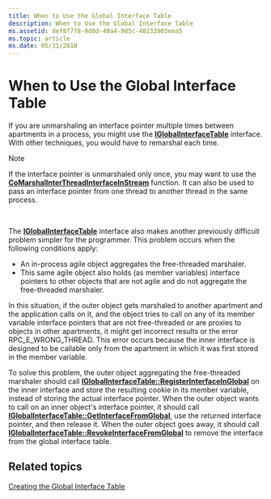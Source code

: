 ```yaml
---
title: When to Use the Global Interface Table
description: When to Use the Global Interface Table
ms.assetid: def8f7f8-9d0d-49a4-9d5c-40233903eea5
ms.topic: article
ms.date: 05/31/2018
---
```


# When to Use the Global Interface Table

If you are unmarshaling an interface pointer multiple times between apartments in a process, you might use the [**IGlobalInterfaceTable**](/windows/desktop/api/ObjIdl/nn-objidl-iglobalinterfacetable) interface. With other techniques, you would have to remarshal each time.

> [!Note]  
> If the interface pointer is unmarshaled only once, you may want to use the [**CoMarshalInterThreadInterfaceInStream**](/windows/desktop/api/combaseapi/nf-combaseapi-comarshalinterthreadinterfaceinstream) function. It can also be used to pass an interface pointer from one thread to another thread in the same process.

 

The [**IGlobalInterfaceTable**](/windows/desktop/api/ObjIdl/nn-objidl-iglobalinterfacetable) interface also makes another previously difficult problem simpler for the programmer. This problem occurs when the following conditions apply:

-   An in-process agile object aggregates the free-threaded marshaler.
-   This same agile object also holds (as member variables) interface pointers to other objects that are not agile and do not aggregate the free-threaded marshaler.

In this situation, if the outer object gets marshaled to another apartment and the application calls on it, and the object tries to call on any of its member variable interface pointers that are not free-threaded or are proxies to objects in other apartments, it might get incorrect results or the error RPC\_E\_WRONG\_THREAD. This error occurs because the inner interface is designed to be callable only from the apartment in which it was first stored in the member variable.

To solve this problem, the outer object aggregating the free-threaded marshaler should call [**IGlobalInterfaceTable::RegisterInterfaceInGlobal**](https://msdn.microsoft.com/library/ms682465(v=VS.85).aspx) on the inner interface and store the resulting cookie in its member variable, instead of storing the actual interface pointer. When the outer object wants to call on an inner object's interface pointer, it should call [**IGlobalInterfaceTable::GetInterfaceFromGlobal**](https://msdn.microsoft.com/library/ms680695(v=VS.85).aspx), use the returned interface pointer, and then release it. When the outer object goes away, it should call [**IGlobalInterfaceTable::RevokeInterfaceFromGlobal**](https://msdn.microsoft.com/library/ms679756(v=VS.85).aspx) to remove the interface from the global interface table.

## Related topics

<dl> <dt>

[Creating the Global Interface Table](creating-the-global-interface-table.md)
</dt> </dl>

 

 




